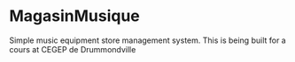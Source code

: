 # MagasinMusique
Simple music equipment store management system. This is being built for a cours at CEGEP de Drummondville
